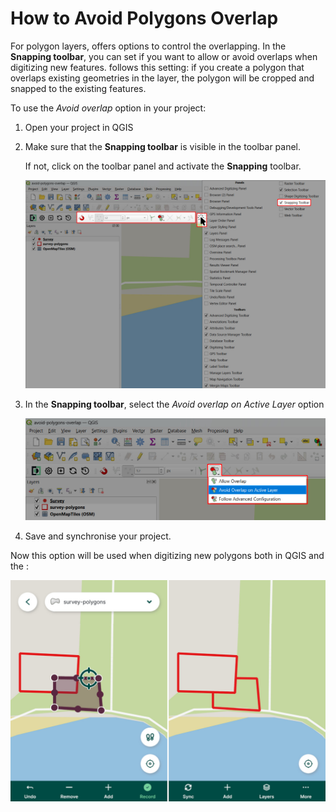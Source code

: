 # How to Avoid Polygons Overlap

For polygon layers, <QGISHelp ver="latest" link="user_manual/working_with_vector/editing_geometry_attributes.html#overlapping-control" text="QGIS" /> offers options to control the overlapping. In the **Snapping toolbar**, you can set if you want to allow or avoid overlaps when digitizing new features. <MobileAppName /> follows this setting: if you create a polygon that overlaps existing geometries in the layer, the polygon will be cropped and snapped to the existing features.


To use the *Avoid overlap* option in your <MainPlatformName /> project:
1. Open your project in QGIS
2. Make sure that the **Snapping toolbar** is visible in the toolbar panel.
   
   If not, click on the toolbar panel and activate the **Snapping** toolbar.

   ![Activated Snapping toolbar in QGIS](./qgis-activate-snapping-toolbar.jpg "Activated Snapping toolbar in QGIS")

3. In the **Snapping toolbar**, select the *Avoid overlap on Active Layer* option

   ![QGIS Snapping toolbar - Avoid overlap on Active Layer](./qgis-avoid-overlap.jpg "QGIS Snapping toolbar - Avoid overlap on Active Layer")

4. Save and synchronise your project.

Now this option will be used when digitizing new polygons both in QGIS and the <MobileAppNameShort />:

![Mergin Maps mobile app avoid polygon overlap](./mobile-avoid-polygon-overlap.jpg "Mergin Maps mobile app avoid polygon overlap")

